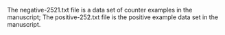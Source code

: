 The negative-2521.txt file is a data set of counter examples in the manuscript;
The positive-252.txt file is the positive example data set in the manuscript.
